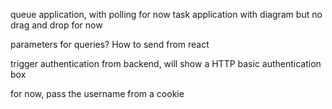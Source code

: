 queue application, with polling for now
task application with diagram but no drag and drop for now

parameters for queries? How to send from react

trigger authentication from backend, will show a HTTP basic authentication box

for now, pass the username from a cookie